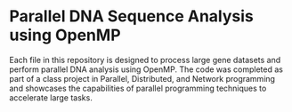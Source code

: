 # Parallel DNA Sequence Analysis using OpenMP

Each file in this repository is designed to process large gene datasets and perform parallel DNA analysis using OpenMP. The code was completed as part of a class project in Parallel, Distributed, and Network programming and showcases the capabilities of parallel programming techniques to accelerate large tasks.
